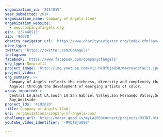 ```yaml
---
organization_id: '2014019'
year_submitted: 2014
organization_name: Company of Angels (CoA)
organization_website:
  - www.companyofangels.org
ein: '237448515'
zip: '90078'
charity_navigator_url: 'https://www.charitynavigator.org/index.cfm?bay=search.profile&ein=237448515'
ntee_type: ''
twitter: 'https://twitter.com/CoAngels'
instagram: ''
facebook: 'https://www.facebook.com/companyofangels'
org_type: Nonprofit
project_image: 'http://img.youtube.com/vi/-MVQfBjaOS0/maxresdefault.jpg'
project_video: ''
org_summary: >-
  Company of Angels reflects the richness, diversity and complexity that is Los
  Angeles through the development of emerging artists of color.
areas_impacted: >-
  Central LA,East LA,South LA,San Gabriel Valley,San Fernando Valley,South
  Bay,Westside
project_ids: '4102020'
title: Company of Angels (CoA)
uri: /organizations/company-of-angels-coa/
challenge_url: 'http://maker.good.is/myLA2050connect/projects/M3TNT.html'
youtube_video_identifier: '-MVQfBjaOS0'

---
```

